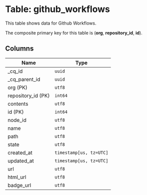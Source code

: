 # Table: github_workflows

This table shows data for Github Workflows.

The composite primary key for this table is (**org**, **repository_id**, **id**).

## Columns

| Name          | Type          |
| ------------- | ------------- |
|_cq_id|`uuid`|
|_cq_parent_id|`uuid`|
|org (PK)|`utf8`|
|repository_id (PK)|`int64`|
|contents|`utf8`|
|id (PK)|`int64`|
|node_id|`utf8`|
|name|`utf8`|
|path|`utf8`|
|state|`utf8`|
|created_at|`timestamp[us, tz=UTC]`|
|updated_at|`timestamp[us, tz=UTC]`|
|url|`utf8`|
|html_url|`utf8`|
|badge_url|`utf8`|